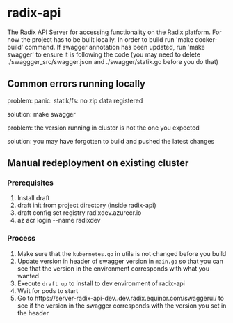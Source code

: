 # radix-api

The Radix API Server for accessing functionality on the Radix platform. For now the project has to be built locally. In order to build run 'make docker-build' command. If swagger annotation has been updated, run 'make swagger' to ensure it is following the code (you may need to delete ./swaggger_src/swagger.json and ./swagger/statik.go before you do that) 

## Common errors running locally

problem: panic: statik/fs: no zip data registered

solution: make swagger

problem: the version running in cluster is not the one you  expected

solution: you may have forgotten to build and pushed the latest changes

## Manual redeployment on existing cluster

### Prerequisites
1. Install draft
2. draft init from project directory (inside radix-api)
3. draft config set registry radixdev.azurecr.io
4. az acr login --name radixdev

### Process 
1. Make sure that the `kubernetes.go` in utils is not changed before you build
2. Update version in header of swagger version in `main.go` so that you can see that the version in the environment corresponds with what you wanted
3. Execute `draft up` to install to dev environment of radix-api
4. Wait for pods to start
5. Go to https://server-radix-api-dev.<cluster name>.dev.radix.equinor.com/swaggerui/ to see if the version in the swagger corresponds with the version you set in the header
